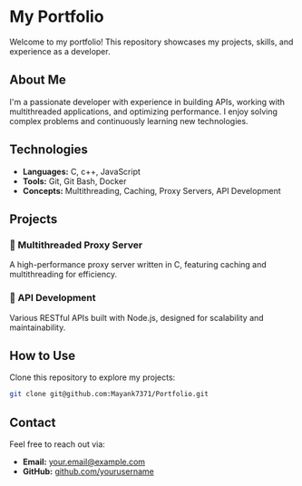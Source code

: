 # My Portfolio

Welcome to my portfolio! This repository showcases my projects, skills, and experience as a developer.

## About Me
I'm a passionate developer with experience in building APIs, working with multithreaded applications, and optimizing performance. I enjoy solving complex problems and continuously learning new technologies.

## Technologies
- **Languages:** C, c++, JavaScript
- **Tools:** Git, Git Bash, Docker
- **Concepts:** Multithreading, Caching, Proxy Servers, API Development

## Projects
### 🔹 Multithreaded Proxy Server
A high-performance proxy server written in C, featuring caching and multithreading for efficiency.

### 🔹 API Development
Various RESTful APIs built with Node.js, designed for scalability and maintainability.

## How to Use
Clone this repository to explore my projects:
```sh
git clone git@github.com:Mayank7371/Portfolio.git
```

## Contact
Feel free to reach out via:
- **Email:** your.email@example.com
- **GitHub:** [github.com/yourusername](https://github.com/yourusername)
